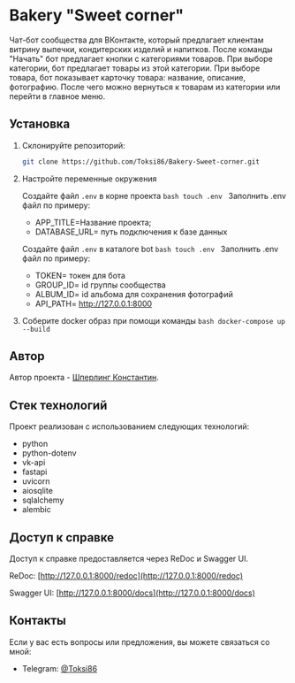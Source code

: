 # Bakery "Sweet corner"
Чат-бот сообщества для ВКонтакте, который предлагает клиентам витрину выпечки, кондитерских изделий и напитков. После команды "Начать" бот предлагает кнопки с категориями товаров. При выборе категории, бот предлагает товары из этой категории. При выборе товара, бот показывает карточку товара: название, описание, фотографию. После чего можно вернуться к товарам из категории или перейти в главное меню. 

## Установка

1. Склонируйте репозиторий:

    ```bash
    git clone https://github.com/Toksi86/Bakery-Sweet-corner.git
    ```


2. Настройте переменные окружения

    Создайте файл `.env` в корне проекта
        ```bash
        touch .env
        ```
    Заполнить .env файл по примеру:
    - APP_TITLE=Название проекта; 
    - DATABASE_URL= путь подключения к базе данных


    Создайте файл `.env` в каталоге bot
        ```bash
        touch .env
        ```
    Заполнить .env файл по примеру:
    - TOKEN= токен для бота
    - GROUP_ID= id группы сообщества
    - ALBUM_ID= id альбома для сохранения фотографий
    - API_PATH= http://127.0.0.1:8000

3. Соберите docker образ при помощи команды
        ```bash
           docker-compose up --build
        ```

## Автор

Автор проекта - [Шперлинг Константин](https://github.com/Toksi86/).

## Стек технологий

Проект реализован с использованием следующих технологий:
- python
- python-dotenv 
- vk-api
- fastapi
- uvicorn
- aiosqlite
- sqlalchemy
- alembic

## Доступ к справке

Доступ к справке предоставляется через ReDoc и Swagger UI.

ReDoc: [http://127.0.0.1:8000/redoc](http://127.0.0.1:8000/redoc)

Swagger UI: [http://127.0.0.1:8000/docs](http://127.0.0.1:8000/docs)

## Контакты

Если у вас есть вопросы или предложения, вы можете связаться со мной:

- Telegram: [@Toksi86](https://t.me/Toksi86)